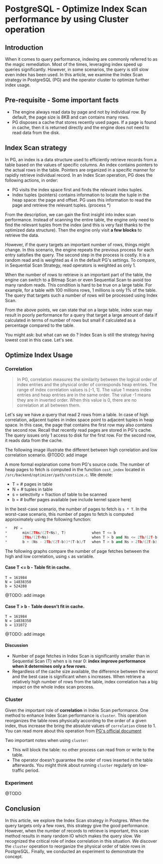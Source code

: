 # PostgreSQL - Optimize Index Scan performance by using Cluster operation
## Introduction
When it comes to query performance, indexing are commonly referred to as the magic remediation. Most of the times, leveraging index speed up queries significantly. However, in some scenarios, the query is still slow even index has been used. In this article, we examine the Index Scan strategy in PostgreSQL (PG) and the operator cluster to optimize further index usage.

## Pre-requisite - Some important facts
- The engine always read data by page and not by individual row. By default, the page size is 8KB and can contains many rows.
- PG disposes a cache that stores recently used pages. If a page is found in cache, then it is returned directly and the engine does not need to read data from the disk.

## Index Scan strategy
In PG, an index is a data structure used to efficiently retrieve records from a table based on the values of specific columns.
An index contains pointers to the actual rows in the table. Pointers are organized in a specific manner for rapidly retrieve individual record. In an Index Scan operation, PG does the following actions, in order:
- PG visits the index space first and finds the relevant index tuples.
- Index tuples (pointers) contains information to locate the tuple in the heap space: the page and offset. PG uses this information to read the page and retrieve the relevant tuples. (process *)

From the description, we can gain the first insight into index scan performance. Instead of scanning the entire table, the engine only need to find the relevant tuples from the index (and this is very fast thanks to the optimized data structure). Then the engine only visit **a few blocks** to retrieve the data.

However, if the query targets an important number of rows, things might change. In this scenario, the engine repeats the previous process for each entry satisfies the query. The second step in the process is costly. It is a random read and is weighted as 4 in the default PG's settings. To compare, in Sequential Scan Strategy, read operators is weighted as only 1.

When the number of rows to retrieve is an important part of the table, the engine can switch to a Bitmap Scan or even Sequential Scan to avoid too many random reads. This condition is hard to be true on a large table. For example, for a table with 100 millions rows, 1 millions is only 1% of the table. The query that targets such a number of rows will be processed using Index Scan.

From the above points, we can state that on a large table, index scan may result in poorly performance for a query that target a large amount of data if calculated in terms of number of rows but small if calculated as a percentage compared to the table.

You might ask: but what can we do ? Index Scan is still the strategy having lowest cost in this case.
Let's see.

## Optimize Index Usage
### Correlation
> In PG, correlation measures the similarity between the logical order of index entries and the physical order of corresponds heap entries. The range of index correlation values is [-1, 1]. The value 1 means index entries and heap entries are in the same order. The value -1 means they are in inverted order. When this value is 0, there are no correlation at all between them.

Let's say we have a query that read 2 rows from a table. In case of high correlation, adjacent tuples in index space point to adjacent tuples in heap space. In this case, the page that contains the first row may also contains the second row. Recall that recently read pages are stored in PG's cache. The query issues only 1 access to disk for the first row. For the second row, it reads data from the cache.

The following image illustrate the different between high correlation and low correlation scenario.
@TODO: add image

A more formal explanation come from PG's source code. The number of heap pages to fetch is computed in the function `cost_index` located in `/src/backend/optimizer/path/costsize.c`. We denote: 
- T = # pages in table
- N = # tuples in table
- s = selectivity = fraction of table to be scanned
- b = # buffer pages available (we include kernel space here)

In the best-case scenario, the number of pages to fetch is `s * T`.
In the worst-case scenario, this number of pages to fetch is computed approximately using the following function:
```C++
*	PF =
*		min(2TNs/(2T+Ns), T)            when T <= b
*		2TNs/(2T+Ns)                    when T > b and Ns <= 2Tb/(2T-b)
*		b + (Ns - 2Tb/(2T-b))*(T-b)/T	when T > b and Ns > 2Tb/(2T-b)
```

The following graphs compare the number of page fetches between the high and low correlation, using `s` as variable.

#### Case T <= b - Table fit in cache.
```
T = 161984
N = 14838350
b = 524288
```

@TODO: add image

#### Case T > b - Table doesn't fit in cache.
```
T = 161984
N = 14838350
b = 131072
```

@TODO: add image

#### Discussion
- Number of page fetches in Index Scan is significantly smaller than in Sequential Scan (T) when s is near 0: **index improve performance when it determines only a few rows.**
- Regardless of the cache size available, the difference between the worst and the best case is significant when s increases. When retrieve a relatively high number of rows from the table, index correlation has a big impact on the whole index scan process.

### Cluster
Given the important role of **correlation** in Index Scan performance. One method to enhance Index Scan performance is `cluster`. This operation reorganizes the table rows physically according to the order of a given index, thus increase the bring the absolute values of `correlation` close to 1. You can read more about this operation from [PG's official document](https://www.postgresql.org/docs/current/sql-cluster.html)

Two important notes when using `cluster`:
- This will block the table: no other process can read from or write to the table. 
- The operator doesn't guarantee the order of rows inserted in the table afterwards. You might think about running `cluster` regularly on low-traffic period. 

### Experiment
@TODO

## Conclusion
In this article, we explore the Index Scan strategy in Postgres. When the query targets only a few rows, this strategy give the good performance. However, when the number of records to retrieve is important, this scan method results in many random IO which makes the query slow. We recognized the critical role of index correlation in this situation. We discover the `cluster` operation to reorganize the physical order of table rows in PostgreSQL. Finally, we conducted an experiment to demonstrate the concept.